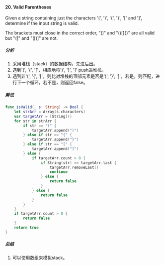 #### 20. Valid Parentheses<br>

Given a string containing just the characters '(', ')', '{', '}', '[' and ']', determine if the input string is valid.<br>

The brackets must close in the correct order, "()" and "()[]{}" are all valid but "(]" and "([)]" are not.<br>

##### 分析<br>
1. 采用堆栈（stack）的数据结构，先进后出。
2. 遇到'(', '{', '['，相应地将')', '}', ']' push进堆栈。
3. 遇到非'(', '{', '['，则比对堆栈的顶部元素是否是')', '}', ']'，若是，则匹配，进行下一个循环，若不是，则返回false。

##### 解法<br>
```Swift
func isValid(_ s: String) -> Bool {
    let strArr = Array(s.characters)
    var targetArr = [String]()
    for str in strArr {
        if str == "(" {
            targetArr.append(")")
        } else if str == "{" {
            targetArr.append("}")
        } else if str == "[" {
            targetArr.append("]")
        } else {
            if targetArr.count > 0 {
                if String(str) == targetArr.last {
                    targetArr.removeLast()
                    continue
                } else {
                    return false
                }
            } else {
                return false
            }
        }
    }
    if targetArr.count > 0 {
        return false
    }
    return true
}
```

##### 总结<br>
1. 可以使用数组来模拟stack。